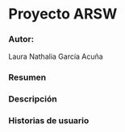 # Proyecto ARSW

### Autor:

Laura Nathalia García Acuña

### Resumen

### Descripción

### Historias de usuario
